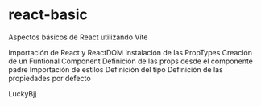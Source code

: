 # react-basic
Aspectos básicos de React utilizando Vite

Importación de React y ReactDOM
Instalación de las PropTypes
Creación de un Funtional Component
Definición de las props desde el componente padre
Importación de estilos
Definición del tipo
Definición de las propiedades por defecto

LuckyBjj
